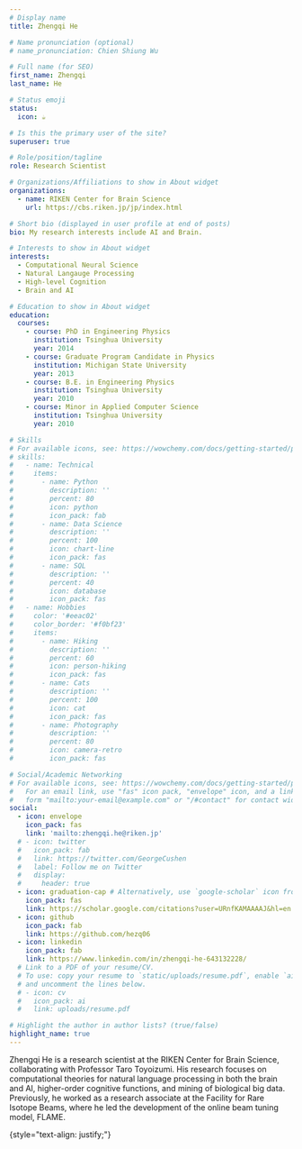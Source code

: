 ```yaml
---
# Display name
title: Zhengqi He

# Name pronunciation (optional)
# name_pronunciation: Chien Shiung Wu

# Full name (for SEO)
first_name: Zhengqi
last_name: He

# Status emoji
status:
  icon: ☕️

# Is this the primary user of the site?
superuser: true

# Role/position/tagline
role: Research Scientist

# Organizations/Affiliations to show in About widget
organizations:
  - name: RIKEN Center for Brain Science
    url: https://cbs.riken.jp/jp/index.html

# Short bio (displayed in user profile at end of posts)
bio: My research interests include AI and Brain.

# Interests to show in About widget
interests:
  - Computational Neural Science
  - Natural Langauge Processing
  - High-level Cognition
  - Brain and AI

# Education to show in About widget
education:
  courses:
    - course: PhD in Engineering Physics
      institution: Tsinghua University
      year: 2014
    - course: Graduate Program Candidate in Physics
      institution: Michigan State University
      year: 2013
    - course: B.E. in Engineering Physics
      institution: Tsinghua University
      year: 2010
    - course: Minor in Applied Computer Science
      institution: Tsinghua University
      year: 2010

# Skills
# For available icons, see: https://wowchemy.com/docs/getting-started/page-builder/#icons
# skills:
#   - name: Technical
#     items:
#       - name: Python
#         description: ''
#         percent: 80
#         icon: python
#         icon_pack: fab
#       - name: Data Science
#         description: ''
#         percent: 100
#         icon: chart-line
#         icon_pack: fas
#       - name: SQL
#         description: ''
#         percent: 40
#         icon: database
#         icon_pack: fas
#   - name: Hobbies
#     color: '#eeac02'
#     color_border: '#f0bf23'
#     items:
#       - name: Hiking
#         description: ''
#         percent: 60
#         icon: person-hiking
#         icon_pack: fas
#       - name: Cats
#         description: ''
#         percent: 100
#         icon: cat
#         icon_pack: fas
#       - name: Photography
#         description: ''
#         percent: 80
#         icon: camera-retro
#         icon_pack: fas

# Social/Academic Networking
# For available icons, see: https://wowchemy.com/docs/getting-started/page-builder/#icons
#   For an email link, use "fas" icon pack, "envelope" icon, and a link in the
#   form "mailto:your-email@example.com" or "/#contact" for contact widget.
social:
  - icon: envelope
    icon_pack: fas
    link: 'mailto:zhengqi.he@riken.jp'
  # - icon: twitter
  #   icon_pack: fab
  #   link: https://twitter.com/GeorgeCushen
  #   label: Follow me on Twitter
  #   display:
  #     header: true
  - icon: graduation-cap # Alternatively, use `google-scholar` icon from `ai` icon pack
    icon_pack: fas
    link: https://scholar.google.com/citations?user=URnfKAMAAAAJ&hl=en
  - icon: github
    icon_pack: fab
    link: https://github.com/hezq06
  - icon: linkedin
    icon_pack: fab
    link: https://www.linkedin.com/in/zhengqi-he-643132228/
  # Link to a PDF of your resume/CV.
  # To use: copy your resume to `static/uploads/resume.pdf`, enable `ai` icons in `params.yaml`,
  # and uncomment the lines below.
  # - icon: cv
  #   icon_pack: ai
  #   link: uploads/resume.pdf

# Highlight the author in author lists? (true/false)
highlight_name: true
---
```


Zhengqi He is a research scientist at the RIKEN Center for Brain Science, collaborating with Professor Taro Toyoizumi. His research focuses on computational theories for natural language processing in both the brain and AI, higher-order cognitive functions, and mining of biological big data. Previously, he worked as a research associate at the Facility for Rare Isotope Beams, where he led the development of the online beam tuning model, FLAME.

{style="text-align: justify;"}
